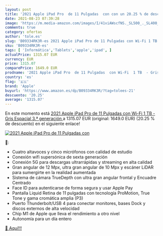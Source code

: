 ```yaml
---
layout: post
title: '2021 Apple iPad Pro  de 11 Pulgadas  con con un 20.25 % de descuento'
date: 2021-08-23 07:39:28
image: 'https://m.media-amazon.com/images/I/41viAWscfNS._SL500_._SL400_.jpg'
comments: true
category: ofertas
author: 'tole.es'
slug: 'B09334RK3R-es 2021 Apple iPad Pro de 11 Pulgadas con Wi-Fi 1 TB - Gris...'
sku: 'B09334RK3R-es'
tags: [ 'Informática','Tablets','apple','ipad', ]
actualPrice: 1315.07 EUR
currency: EUR
price: 1315.07
comparePrice: 1649.0 EUR
prodname: '2021 Apple iPad Pro  de 11 Pulgadas  con Wi-Fi  1 TB  - Gris Espacial  3.ª generación '
country: 'es'
flag: '🇪🇸'
brand: 'Apple'
buyurl: 'https://www.amazon.es/dp/B09334RK3R/?tag=tolees-21'
descuento: '20.25'
average: '1315.07'
---
```


En este momento está [2021 Apple iPad Pro  de 11 Pulgadas  con Wi-Fi  1 TB  - Gris Espacial  3.ª generación ](https://www.amazon.es/dp/B09334RK3R/?tag=tolees-21) a 1315.07 EUR (original: 1649.0 EUR) (20.25 %  de descuento) en el siguiente enlace!

[![2021 Apple iPad Pro  de 11 Pulgadas  con](https://m.media-amazon.com/images/I/41viAWscfNS._SL500_._SL400_.jpg)](https://www.amazon.es/dp/B09334RK3R/?tag=tolees-21)

🔎:

- Cuatro altavoces y cinco micrófonos con calidad de estudio
- Conexión wifi supersónica de sexta generación
- Conexión 5G para descargas ultrarrápidas y streaming en alta calidad
- Gran angular de 12 Mpx, ultra gran angular de 10 Mpx y escáner LiDAR para sumergirte en la realidad aumentada
- Sistema de cámara TrueDepth con ultra gran angular frontal y Encuadre Centrado
- Face ID para autenticarse de forma segura y usar Apple Pay
- Pantalla Liquid Retina de 11 pulgadas con tecnología ProMotion, True Tone y gama cromática amplia (P3)
- Puerto Thunderbolt/USB 4 para conectar monitores, bases Dock y discos externos de alta velocidad
- Chip M1 de Apple que lleva el rendimiento a otro nivel
- Autonomía para un día entero

[🛒 Aquí!!!](https://www.amazon.es/dp/B09334RK3R/?tag=tolees-21)
